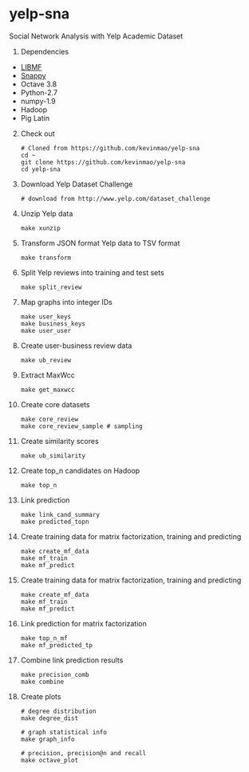 yelp-sna
=============

Social Network Analysis with Yelp Academic Dataset

1. Dependencies
    
* [LIBMF](https://www.csie.ntu.edu.tw/~cjlin/libmf/)
* [Snappy](http://snap.stanford.edu/snappy/doc/tutorial/index-tut.html)
* Octave 3.8
* Python-2.7
* numpy-1.9
* Hadoop
* Pig Latin

2. Check out 

    ```
    # Cloned from https://github.com/kevinmao/yelp-sna
    cd ~
    git clone https://github.com/kevinmao/yelp-sna
    cd yelp-sna
    ```

3. Download Yelp Dataset Challenge

    ```
    # download from http://www.yelp.com/dataset_challenge
    ```

4. Unzip Yelp data

    ```
    make xunzip
    ```

5. Transform JSON format Yelp data to TSV format

    ```
    make transform
    ```

6. Split Yelp reviews into training and test sets

    ```
    make split_review
    ```

7. Map graphs into integer IDs 

    ```
    make user_keys
    make business_keys
    make user_user
    ```

8. Create user-business review data 

    ```
    make ub_review
    ```

9. Extract MaxWcc

    ```
    make get_maxwcc
    ```

10. Create core datasets

    ```
    make core_review 
    make core_review_sample # sampling
    ```

11. Create similarity scores

    ```
    make ub_similarity 
    ```

12. Create top_n candidates on Hadoop

    ```
    make top_n 
    ```

13. Link prediction 

    ```
    make link_cand_summary
    make predicted_topn
    ```

14. Create training data for matrix factorization, training and predicting

    ```
    make create_mf_data
    make mf_train
    make mf_predict
    ```

15. Create training data for matrix factorization, training and predicting

    ```
    make create_mf_data
    make mf_train
    make mf_predict
    ```
                                                                                                                                                                                                                                                                
16. Link prediction for matrix factorization

    ```
    make top_n_mf
    make mf_predicted_tp
    ```

17. Combine link prediction results 

    ```
    make precision_comb
    make combine
    ```

18. Create plots

    ```
    # degree distribution
    make degree_dist
    
    # graph statistical info
    make graph_info

    # precision, precision@n and recall 
    make octave_plot
    ```
                                                                                                                                                                                                                                                                                                                                                                                                                                                                                                                                                                                                                                                                                                                                                                                                                                                                                                                                                                                                                                                                                                                                                                                                                                                                                                                                                                                                                                                                                                                                                                                                                                                                                                                                                                                                                                                                                                                                                                                                                                                                                                                                